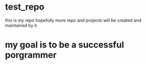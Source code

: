 # test_repo

this is my repo hopefully more repo and projects will be created and maintained by it
# my goal is to be a successful porgrammer

